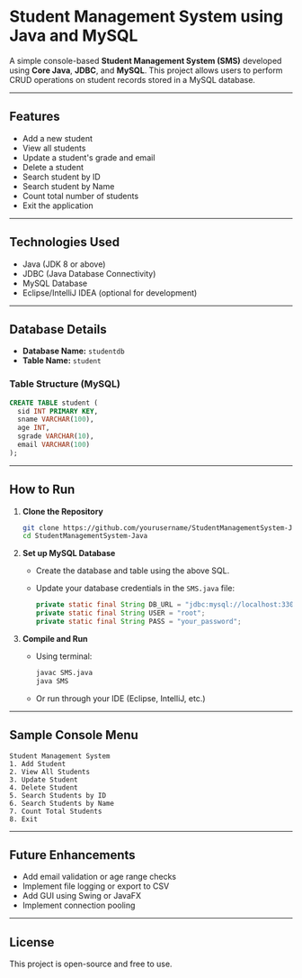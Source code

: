 # Student Management System using Java and MySQL

A simple console-based **Student Management System (SMS)** developed using **Core Java**, **JDBC**, and **MySQL**. This project allows users to perform CRUD operations on student records stored in a MySQL database.

---

## Features

* Add a new student
* View all students
* Update a student's grade and email
* Delete a student
* Search student by ID
* Search student by Name
* Count total number of students
* Exit the application

---

## Technologies Used

* Java (JDK 8 or above)
* JDBC (Java Database Connectivity)
* MySQL Database
* Eclipse/IntelliJ IDEA (optional for development)

---

## Database Details

* **Database Name:** `studentdb`
* **Table Name:** `student`

### Table Structure (MySQL)

```sql
CREATE TABLE student (
  sid INT PRIMARY KEY,
  sname VARCHAR(100),
  age INT,
  sgrade VARCHAR(10),
  email VARCHAR(100)
);
```

---

## How to Run

1. **Clone the Repository**

   ```bash
   git clone https://github.com/yourusername/StudentManagementSystem-Java.git
   cd StudentManagementSystem-Java
   ```

2. **Set up MySQL Database**

   * Create the database and table using the above SQL.
   * Update your database credentials in the `SMS.java` file:

     ```java
     private static final String DB_URL = "jdbc:mysql://localhost:3306/studentdb";
     private static final String USER = "root";
     private static final String PASS = "your_password";
     ```

3. **Compile and Run**

   * Using terminal:

     ```bash
     javac SMS.java
     java SMS
     ```
   * Or run through your IDE (Eclipse, IntelliJ, etc.)

---

## Sample Console Menu

```
Student Management System
1. Add Student
2. View All Students
3. Update Student
4. Delete Student
5. Search Students by ID
6. Search Students by Name
7. Count Total Students
8. Exit
```

---

## Future Enhancements

* Add email validation or age range checks
* Implement file logging or export to CSV
* Add GUI using Swing or JavaFX
* Implement connection pooling

---

## License

This project is open-source and free to use.

